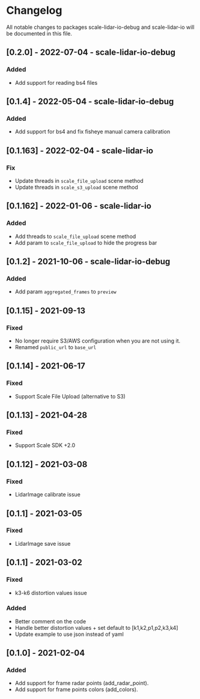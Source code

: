 # Changelog

All notable changes to packages scale-lidar-io-debug and scale-lidar-io will be documented in this file.

## [0.2.0] - 2022-07-04 - scale-lidar-io-debug

### Added

- Add support for reading bs4 files

## [0.1.4] - 2022-05-04 - scale-lidar-io-debug

### Added

- Add support for bs4 and fix fisheye manual camera calibration

## [0.1.163] - 2022-02-04 - scale-lidar-io

### Fix

- Update threads in `scale_file_upload` scene method
- Update threads in `scale_s3_upload` scene method

## [0.1.162] - 2022-01-06 - scale-lidar-io

### Added

- Add threads to `scale_file_upload` scene method
- Add param to `scale_file_upload` to hide the progress bar

## [0.1.2] - 2021-10-06 - scale-lidar-io-debug

### Added

- Add param `aggregated_frames` to `preview`

## [0.1.15] - 2021-09-13

### Fixed

- No longer require S3/AWS configuration when you are not using it.
- Renamed `public_url` to `base_url`

## [0.1.14] - 2021-06-17

### Fixed

- Support Scale File Upload (alternative to S3)

## [0.1.13] - 2021-04-28

### Fixed

- Support Scale SDK +2.0

## [0.1.12] - 2021-03-08

### Fixed

- LidarImage calibrate issue

## [0.1.1] - 2021-03-05

### Fixed

- LidarImage save issue

## [0.1.1] - 2021-03-02

### Fixed

- k3-k6 distortion values issue

### Added

- Better comment on the code
- Handle better distortion values + set default to [k1,k2,p1,p2,k3,k4]
- Update example to use json instead of yaml

## [0.1.0] - 2021-02-04

### Added

- Add support for frame radar points (add_radar_point).
- Add support for frame points colors (add_colors).
